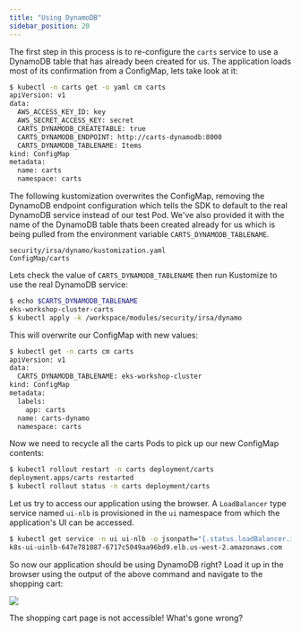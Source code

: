 ```yaml
---
title: "Using DynamoDB"
sidebar_position: 20
---
```


The first step in this process is to re-configure the `carts` service to use a DynamoDB table that has already been created for us. The application loads most of its confirmation from a ConfigMap, lets take look at it:

```bash
$ kubectl -n carts get -o yaml cm carts
apiVersion: v1
data:
  AWS_ACCESS_KEY_ID: key
  AWS_SECRET_ACCESS_KEY: secret
  CARTS_DYNAMODB_CREATETABLE: true
  CARTS_DYNAMODB_ENDPOINT: http://carts-dynamodb:8000
  CARTS_DYNAMODB_TABLENAME: Items
kind: ConfigMap
metadata:
  name: carts
  namespace: carts
```

The following kustomization overwrites the ConfigMap, removing the DynamoDB endpoint configuration which tells the SDK to default to the real DynamoDB service instead of our test Pod. We've also provided it with the name of the DynamoDB table thats been created already for us which is being pulled from the environment variable `CARTS_DYNAMODB_TABLENAME`.

```kustomization
security/irsa/dynamo/kustomization.yaml
ConfigMap/carts
```

Lets check the value of `CARTS_DYNAMODB_TABLENAME` then run Kustomize to use the real DynamoDB service:

```bash
$ echo $CARTS_DYNAMODB_TABLENAME
eks-workshop-cluster-carts
$ kubectl apply -k /workspace/modules/security/irsa/dynamo
```

This will overwrite our ConfigMap with new values:

```bash
$ kubectl get -n carts cm carts
apiVersion: v1
data:
  CARTS_DYNAMODB_TABLENAME: eks-workshop-cluster
kind: ConfigMap
metadata:
  labels:
    app: carts
  name: carts-dynamo
  namespace: carts
```

Now we need to recycle all the carts Pods to pick up our new ConfigMap contents:

```bash hook=enable-dynamo hookTimeout=430
$ kubectl rollout restart -n carts deployment/carts
deployment.apps/carts restarted
$ kubectl rollout status -n carts deployment/carts
```

Let us try to access our application using the browser. A `LoadBalancer` type service named `ui-nlb` is provisioned in the `ui` namespace from which the application's UI can be accessed.

```bash
$ kubectl get service -n ui ui-nlb -o jsonpath="{.status.loadBalancer.ingress[*].hostname}"
k8s-ui-uinlb-647e781087-6717c5049aa96bd9.elb.us-west-2.amazonaws.com
```
So now our application should be using DynamoDB right? Load it up in the browser using the output of the above command and navigate to the shopping cart:

<browser url="http://k8s-ui-uinlb-647e781087-6717c5049aa96bd9.elb.us-west-2.amazonaws.com/cart">
<img src={require('@site/static/img/sample-app-screens/error-500.png').default}/>
</browser>

The shopping cart page is not accessible! What's gone wrong?